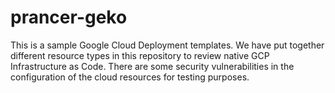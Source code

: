 # prancer-geko
This is a sample Google Cloud Deployment templates.
We have put together different resource types in this repository to review native GCP Infrastructure as Code. There are some security vulnerabilities in the configuration of the cloud resources for testing purposes.
